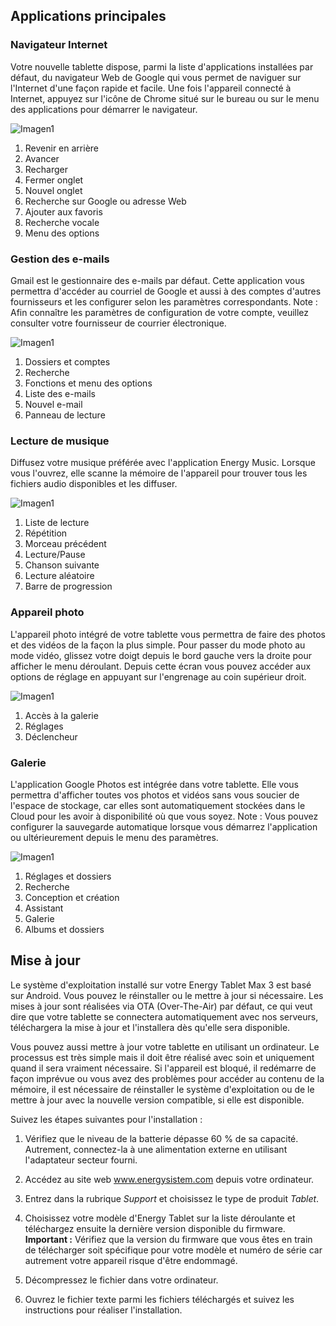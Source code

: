 ## Applications principales

### Navigateur Internet

Votre nouvelle tablette dispose, parmi la liste d'applications installées par défaut, du navigateur Web de Google qui vous permet de naviguer sur l'Internet d'une façon rapide et facile. Une fois l'appareil connecté à Internet, appuyez sur l'icône de Chrome situé sur le bureau ou sur le menu des applications pour démarrer le navigateur.

![Imagen1](http://static.energysistem.com/images/manuals/42547/587cf874e3b05.jpg)

1. Revenir en arrière
2. Avancer
3. Recharger
4. Fermer onglet
5. Nouvel onglet
6. Recherche sur Google ou adresse Web
7. Ajouter aux favoris
8. Recherche vocale
9. Menu des options

### Gestion des e-mails

Gmail est le gestionnaire des e-mails par défaut. Cette application vous permettra d'accéder au courriel de Google et aussi à des comptes d'autres fournisseurs et les configurer selon les paramètres correspondants. Note : Afin connaître les paramètres de configuration de votre compte, veuillez consulter votre fournisseur de courrier électronique.

![Imagen1](http://static.energysistem.com/images/manuals/42547/587cf88c8069c.jpg)

1. Dossiers et comptes
2. Recherche
3. Fonctions et menu des options
4. Liste des e-mails
5. Nouvel e-mail
6. Panneau de lecture

### Lecture de musique

Diffusez votre musique préférée avec l'application Energy Music. Lorsque vous l'ouvrez, elle scanne la mémoire de l'appareil pour trouver tous les fichiers audio disponibles et les diffuser.

![Imagen1](http://static.energysistem.com/images/manuals/42547/587cf8a621b11.jpg)

1. Liste de lecture
2. Répétition
3. Morceau précédent
4. Lecture/Pause
5. Chanson suivante
6. Lecture aléatoire
7. Barre de progression

### Appareil photo

L'appareil photo intégré de votre tablette vous permettra de faire des photos et des vidéos de la façon la plus simple. Pour passer du mode photo au mode vidéo, glissez votre doigt depuis le bord gauche vers la droite pour afficher le menu déroulant. Depuis cette écran vous pouvez accéder aux options de réglage en appuyant sur l'engrenage au coin supérieur droit.

![Imagen1](http://static.energysistem.com/images/manuals/42547/587cf8d408863.jpg)

1. Accès à la galerie
2. Réglages
3. Déclencheur

### Galerie

L'application Google Photos est intégrée dans votre tablette. Elle vous permettra d'afficher toutes vos photos et vidéos sans vous soucier de l'espace de stockage, car elles sont automatiquement stockées dans le Cloud pour les avoir à disponibilité où que vous soyez. Note : Vous pouvez configurer la sauvegarde automatique lorsque vous démarrez l'application ou ultérieurement depuis le menu des paramètres.

![Imagen1](http://static.energysistem.com/images/manuals/42547/587cf90572c13.jpg)

1. Réglages et dossiers
2. Recherche
3. Conception et création
4. Assistant
5. Galerie
6. Albums et dossiers
## Mise à jour

Le système d'exploitation installé sur votre Energy Tablet Max 3 est basé sur Android. Vous pouvez le réinstaller ou le mettre à jour si nécessaire. Les mises à jour sont réalisées via OTA (Over-The-Air) par défaut, ce qui veut dire que votre tablette se connectera automatiquement avec nos serveurs, téléchargera la mise à jour et l'installera dès qu'elle sera disponible.

Vous pouvez aussi mettre à jour votre tablette en utilisant un ordinateur. Le processus est très simple mais il doit être réalisé avec soin et uniquement quand il sera vraiment nécessaire. Si l'appareil est bloqué, il redémarre de façon imprévue ou vous avez des problèmes pour accéder au contenu de la mémoire, il est nécessaire de réinstaller le système d'exploitation ou de le mettre à jour avec la nouvelle version compatible, si elle est disponible.

Suivez les étapes suivantes pour l'installation :

1. Vérifiez que le niveau de la batterie dépasse 60 % de sa capacité. Autrement, connectez-la à une alimentation externe en utilisant l'adaptateur secteur fourni.

2. Accédez au site web www.energysistem.com depuis votre ordinateur.

3. Entrez dans la rubrique *Support* et choisissez le type de produit *Tablet*.

4. Choisissez votre modèle d'Energy Tablet sur la liste déroulante et téléchargez ensuite la dernière version disponible du firmware.
**Important :**
Vérifiez que la version du firmware que vous êtes en train de télécharger soit spécifique pour votre modèle et numéro de série car autrement votre appareil risque d'être endommagé.

5. Décompressez le fichier dans votre ordinateur.

6. Ouvrez le fichier texte parmi les fichiers téléchargés et suivez les instructions pour réaliser l'installation.
